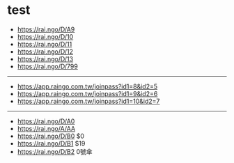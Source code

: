 # test

* https://rai.ngo/D/A9
* https://rai.ngo/D/10
* https://rai.ngo/D/11
* https://rai.ngo/D/12
* https://rai.ngo/D/13
* https://rai.ngo/D/799

----
* https://app.raingo.com.tw/joinpass?id1=8&id2=5
* https://app.raingo.com.tw/joinpass?id1=9&id2=6
* https://app.raingo.com.tw/joinpass?id1=10&id2=7

----
* https://rai.ngo/D/A0
* https://rai.ngo/A/AA
* https://rai.ngo/D/B0 $0
* https://rai.ngo/D/B1 $19
* https://rai.ngo/D/B2 0號傘
